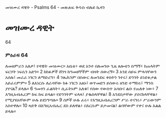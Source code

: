 ﻿
 መዝሙረ ዳዊት - Psalms 64 - መጽሐፍ ቅዱስ ብሉይ ኪዳን
# መዝሙረ ዳዊት
64
### ምዕራፍ 64
ለመዘምራን አለቃ፤ የዳዊት መዝሙር። 
 አቤቱ፥ ወደ አንተ በለመንሁ ጊዜ ጸሎቴን ስማኝ፥ ከጠላትም ፍርሃት ነፍሴን አድን።
2  ከክፉዎች ሸንጎ ከዓመፀኞችም ብዛት ሰውረኝ።
3  እንደ ሰይፍ ምላሳቸውን አሰሉ፤ መራራ ነገርን ለማድረግ፥
4  ንጹሕንም በስውር ለመንደፍ ቀስትን ገተሩ፤ ድንገት ይነድፉታል አይፈሩምም።
5  ለእነርሱ ለራሳቸው ክፉ ነገርን አጸኑ፤ ወጥመድን ይሰውሩ ዘንድ ተማከሩ፤ ማንስ ያየናል? ይላሉ።
6  ዓመፃን ፈልጓት፥ ሲፈትኑም አለቁ፤ የሰው የውስጥ አሳቡና ልቡ የጠለቀ ነው፥
7  እግዚአብሔርም ከፍ ከፍ ይላል። የድንገትም ፍላጻ፤ ያቈስላቸዋል፤
8  አንደበታቸው ያሰናክላቸዋል፥ የሚያዩአቸውም ሁሉ ይደነግጣሉ።
9  ሰዎች ሁሉ ፈሩ፥ የእግዚአብሔርንም ሥራ ተናገሩ፥ ሥራውንም አስተዋሉ።
10  ጻድቅ በእግዚአብሔር ደስ ይለዋል፥ በእርሱም ይታመናል፤ ልባቸውም የቀና ሁሉ እልል ይላሉ። 
